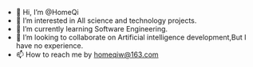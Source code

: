 - 👋 Hi, I’m @HomeQi
- 👀 I’m interested in All science and technology projects.
- 🌱 I’m currently learning Software Engineering.
- 💞️ I’m looking to collaborate on Artificial intelligence development,But I have no experience.
- 📫 How to reach me by homeqiw@163.com

<!---
HomeQi/HomeQi is a ✨ special ✨ repository because its `README.md` (this file) appears on your GitHub profile.
You can click the Preview link to take a look at your changes.
--->
